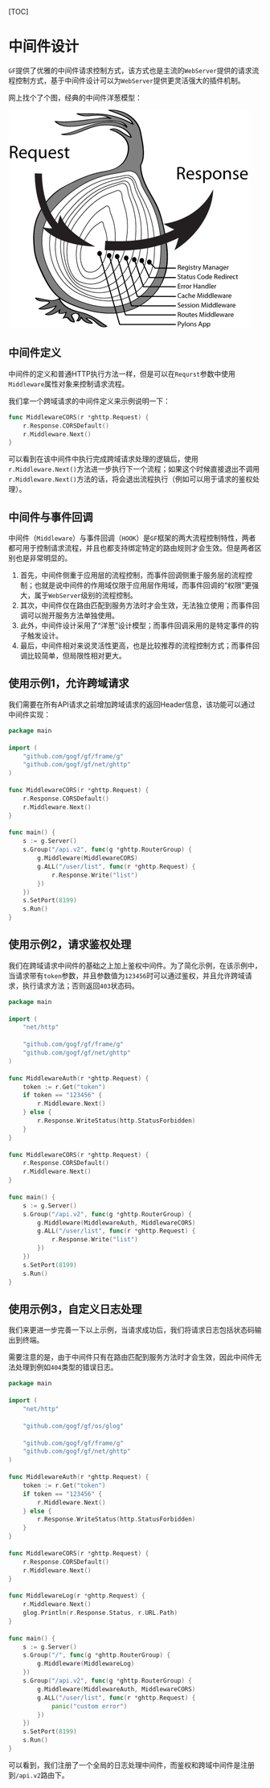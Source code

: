 [TOC]

# 中间件设计

`GF`提供了优雅的中间件请求控制方式，该方式也是主流的`WebServer`提供的请求流程控制方式，基于中间件设计可以为`WebServer`提供更灵活强大的插件机制。

网上找个了个图，经典的中间件洋葱模型：

![经典的中间件洋葱模型](/images/middleware.png)

## 中间件定义

中间件的定义和普通HTTP执行方法一样，但是可以在`Requrst`参数中使用`Middleware`属性对象来控制请求流程。

我们拿一个跨域请求的中间件定义来示例说明一下：
```go
func MiddlewareCORS(r *ghttp.Request) {
	r.Response.CORSDefault()
	r.Middleware.Next()
}
```
可以看到在该中间件中执行完成跨域请求处理的逻辑后，使用`r.Middleware.Next()`方法进一步执行下一个流程；如果这个时候直接退出不调用`r.Middleware.Next()`方法的话，将会退出流程执行（例如可以用于请求的鉴权处理）。

## 中间件与事件回调

中间件（`Middleware`）与事件回调（`HOOK`）是`GF`框架的两大流程控制特性，两者都可用于控制请求流程，并且也都支持绑定特定的路由规则才会生效。但是两者区别也是非常明显的。
1. 首先，中间件侧重于应用层的流程控制，而事件回调侧重于服务层的流程控制；也就是说中间件的作用域仅限于应用层作用域，而事件回调的“权限”更强大，属于`WebServer`级别的流程控制。
1. 其次，中间件仅在路由匹配到服务方法时才会生效，无法独立使用；而事件回调可以抛开服务方法单独使用。
1. 此外，中间件设计采用了“洋葱”设计模型；而事件回调采用的是特定事件的钩子触发设计。
1. 最后，中间件相对来说灵活性更高，也是比较推荐的流程控制方式；而事件回调比较简单，但局限性相对更大。

## 使用示例1，允许跨域请求

我们需要在所有API请求之前增加跨域请求的返回Header信息，该功能可以通过中间件实现：
```go
package main

import (
	"github.com/gogf/gf/frame/g"
	"github.com/gogf/gf/net/ghttp"
)

func MiddlewareCORS(r *ghttp.Request) {
	r.Response.CORSDefault()
	r.Middleware.Next()
}

func main() {
	s := g.Server()
	s.Group("/api.v2", func(g *ghttp.RouterGroup) {
		g.Middleware(MiddlewareCORS)
		g.ALL("/user/list", func(r *ghttp.Request) {
			r.Response.Write("list")
		})
	})
	s.SetPort(8199)
	s.Run()
}
```

## 使用示例2，请求鉴权处理

我们在跨域请求中间件的基础之上加上鉴权中间件。为了简化示例，在该示例中，当请求带有`token`参数，并且参数值为`123456`时可以通过鉴权，并且允许跨域请求，执行请求方法；否则返回`403`状态码。

```go
package main

import (
	"net/http"

	"github.com/gogf/gf/frame/g"
	"github.com/gogf/gf/net/ghttp"
)

func MiddlewareAuth(r *ghttp.Request) {
	token := r.Get("token")
	if token == "123456" {
		r.Middleware.Next()
	} else {
		r.Response.WriteStatus(http.StatusForbidden)
	}
}

func MiddlewareCORS(r *ghttp.Request) {
	r.Response.CORSDefault()
	r.Middleware.Next()
}

func main() {
	s := g.Server()
	s.Group("/api.v2", func(g *ghttp.RouterGroup) {
		g.Middleware(MiddlewareAuth, MiddlewareCORS)
		g.ALL("/user/list", func(r *ghttp.Request) {
			r.Response.Write("list")
		})
	})
	s.SetPort(8199)
	s.Run()
}
```

## 使用示例3，自定义日志处理

我们来更进一步完善一下以上示例，当请求成功后，我们将请求日志包括状态码输出到终端。

需要注意的是，由于中间件只有在路由匹配到服务方法时才会生效，因此中间件无法处理到例如`404`类型的错误日志。

```go
package main

import (
	"net/http"

	"github.com/gogf/gf/os/glog"

	"github.com/gogf/gf/frame/g"
	"github.com/gogf/gf/net/ghttp"
)

func MiddlewareAuth(r *ghttp.Request) {
	token := r.Get("token")
	if token == "123456" {
		r.Middleware.Next()
	} else {
		r.Response.WriteStatus(http.StatusForbidden)
	}
}

func MiddlewareCORS(r *ghttp.Request) {
	r.Response.CORSDefault()
	r.Middleware.Next()
}

func MiddlewareLog(r *ghttp.Request) {
	r.Middleware.Next()
	glog.Println(r.Response.Status, r.URL.Path)
}

func main() {
	s := g.Server()
	s.Group("/", func(g *ghttp.RouterGroup) {
		g.Middleware(MiddlewareLog)
	})
	s.Group("/api.v2", func(g *ghttp.RouterGroup) {
		g.Middleware(MiddlewareAuth, MiddlewareCORS)
		g.ALL("/user/list", func(r *ghttp.Request) {
			panic("custom error")
		})
	})
	s.SetPort(8199)
	s.Run()
}
```

可以看到，我们注册了一个全局的日志处理中间件，而鉴权和跨域中间件是注册到`/api.v2`路由下。



